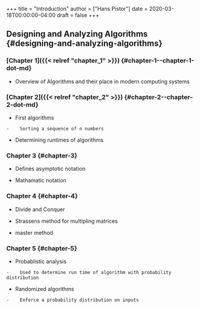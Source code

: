 +++
title = "Introduction"
author = ["Hans Pistor"]
date = 2020-03-18T00:00:00-04:00
draft = false
+++

## Designing and Analyzing Algorithms {#designing-and-analyzing-algorithms}


### [Chapter 1]({{< relref "chapter_1" >}}) {#chapter-1--chapter-1-dot-md}

-    Overview of Algorithms and their place in modern computing systems


### [Chapter 2]({{< relref "chapter_2" >}}) {#chapter-2--chapter-2-dot-md}

-    First algorithms

    -    Sorting a sequence of n numbers

-    Determining runtimes of algorithms


### Chapter 3 {#chapter-3}

-    Defines asymptotic notation

-    Mathamatic notation


### Chapter 4 {#chapter-4}

-    Divide and Conquer

-    Strassens method for multipling matrices

-    master method


### Chapter 5 {#chapter-5}

-    Probablistic analysis

    -    Used to determine run time of algorithm with probability distribution

-    Randomized algorithms

    -    Enforce a probability distribution on inputs
